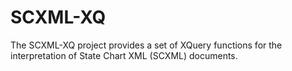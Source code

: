 SCXML-XQ
=======
The SCXML-XQ project provides a set of XQuery functions for the interpretation of State Chart XML (SCXML) documents.
